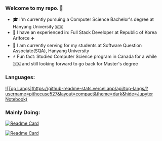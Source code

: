### Welcome to my repo. 👋

- 🎓  I'm currently pursuing a Computer Science Bachelor's degree at Hanyang University 🇰🇷
- 🏢  I have an experienced in: Full Stack Developer at Republic of Korea Ariforce ✈️
- 🏫  I am currently serving for my students at Software Question Associate(SQA), Hanyang University
- ⚡ Fun fact: Studied Computer Science program in Canada for a while 🇨🇦 and still looking forward to go back for Master's degree

### Languages:
[![Top Langs](https://github-readme-stats.vercel.app/api/top-langs/?username=pithecuse527&layout=compact&theme=dark&hide=Jupyter Notebook)](https://github.com/pithecuse527/github-readme-stats)

### Mainly Doing:
[![Readme Card](https://github-readme-stats.vercel.app/api/pin/?username=pithecuse527&repo=Operating-Systems-HYU&theme=chartreuse-dark)](https://github.com/pithecuse527/Operating-Systems-HYU)

[![Readme Card](https://github-readme-stats.vercel.app/api/pin/?username=welikeheon&repo=little-by-little&theme=midnight-purple)](https://github.com/welikeheon/little-by-little)

